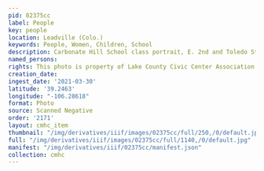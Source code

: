 ```yaml
---
pid: 02375cc
label: People
key: people
location: Leadville (Colo.)
keywords: People, Women, Children, School
description: Carbonate Hill School class portrait, E. 2nd and Toledo Street
named_persons: 
rights: This photo is property of Lake County Civic Center Association.
creation_date: 
ingest_date: '2021-03-30'
latitude: '39.2463'
longitude: "-106.28618"
format: Photo
source: Scanned Negative
order: '2171'
layout: cmhc_item
thumbnail: "/img/derivatives/iiif/images/02375cc/full/250,/0/default.jpg"
full: "/img/derivatives/iiif/images/02375cc/full/1140,/0/default.jpg"
manifest: "/img/derivatives/iiif/02375cc/manifest.json"
collection: cmhc
---
```

